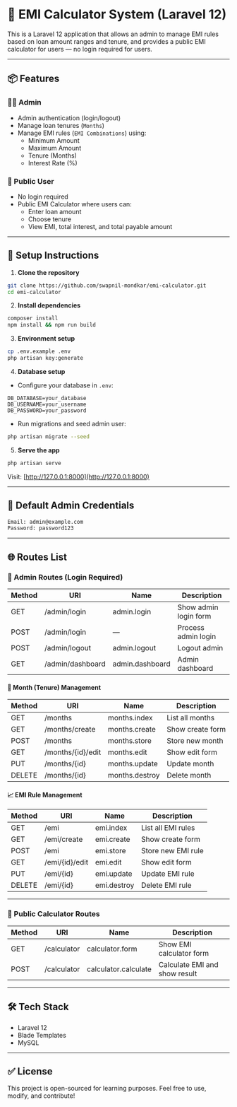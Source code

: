# 💸 EMI Calculator System (Laravel 12)

This is a Laravel 12 application that allows an admin to manage EMI rules based on loan amount ranges and tenure, and provides a public EMI calculator for users — no login required for users.

---

## 📦 Features

### 👨‍💼 Admin
- Admin authentication (login/logout)
- Manage loan tenures (`Months`)
- Manage EMI rules (`EMI Combinations`) using:
  - Minimum Amount
  - Maximum Amount
  - Tenure (Months)
  - Interest Rate (%)

### 👥 Public User
- No login required
- Public EMI Calculator where users can:
  - Enter loan amount
  - Choose tenure
  - View EMI, total interest, and total payable amount

---

## 🚀 Setup Instructions

1. **Clone the repository**

```bash
git clone https://github.com/swapnil-mondkar/emi-calculator.git
cd emi-calculator
```

2. **Install dependencies**

```bash
composer install
npm install && npm run build
```

3. **Environment setup**

```bash
cp .env.example .env
php artisan key:generate
```

4. **Database setup**

- Configure your database in `.env`:

```env
DB_DATABASE=your_database
DB_USERNAME=your_username
DB_PASSWORD=your_password
```

- Run migrations and seed admin user:

```bash
php artisan migrate --seed
```

5. **Serve the app**

```bash
php artisan serve
```

Visit: [http://127.0.0.1:8000](http://127.0.0.1:8000)

---

## 🔑 Default Admin Credentials

```txt
Email: admin@example.com
Password: password123
```

---

## 🌐 Routes List

### 🔐 Admin Routes (Login Required)

| Method | URI                  | Name               | Description               |
|--------|----------------------|--------------------|---------------------------|
| GET    | /admin/login         | admin.login        | Show admin login form     |
| POST   | /admin/login         | —                  | Process admin login       |
| POST   | /admin/logout        | admin.logout       | Logout admin              |
| GET    | /admin/dashboard     | admin.dashboard    | Admin dashboard           |

#### 📅 Month (Tenure) Management

| Method | URI           | Name            | Description              |
|--------|---------------|-----------------|--------------------------|
| GET    | /months       | months.index    | List all months          |
| GET    | /months/create| months.create   | Show create form         |
| POST   | /months       | months.store    | Store new month          |
| GET    | /months/{id}/edit | months.edit  | Show edit form           |
| PUT    | /months/{id}  | months.update   | Update month             |
| DELETE | /months/{id}  | months.destroy  | Delete month             |

#### 📈 EMI Rule Management

| Method | URI         | Name          | Description              |
|--------|-------------|---------------|--------------------------|
| GET    | /emi        | emi.index     | List all EMI rules       |
| GET    | /emi/create | emi.create    | Show create form         |
| POST   | /emi        | emi.store     | Store new EMI rule       |
| GET    | /emi/{id}/edit | emi.edit    | Show edit form           |
| PUT    | /emi/{id}   | emi.update    | Update EMI rule          |
| DELETE | /emi/{id}   | emi.destroy   | Delete EMI rule          |

---

### 🧮 Public Calculator Routes

| Method | URI          | Name               | Description                  |
|--------|--------------|--------------------|------------------------------|
| GET    | /calculator  | calculator.form     | Show EMI calculator form     |
| POST   | /calculator  | calculator.calculate| Calculate EMI and show result|

---

## 🛠 Tech Stack

- Laravel 12
- Blade Templates
- MySQL

---

## ✅ License

This project is open-sourced for learning purposes. Feel free to use, modify, and contribute!
